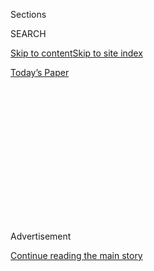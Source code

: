 <div id="app">

<div>

<div>

<div>

<div class="NYTAppHideMasthead css-1q2w90k e1suatyy0">

<div class="section css-ui9rw0 e1suatyy2">

<div class="css-eph4ug er09x8g0">

<div class="css-6n7j50">

</div>

<span class="css-1dv1kvn">Sections</span>

<div class="css-10488qs">

<span class="css-1dv1kvn">SEARCH</span>

</div>

[Skip to content](#site-content)[Skip to site
index](#site-index)

</div>

<div class="css-10698na e1huz5gh0">

</div>

</div>

<div id="masthead-bar-one" class="section hasLinks css-15hmgas e1csuq9d3">

<div class="css-uqyvli e1csuq9d0">

</div>

<div class="css-1uqjmks e1csuq9d1">

</div>

<div class="css-9e9ivx">

[](https://myaccount.nytimes3xbfgragh.onion/auth/login?response_type=cookie&client_id=vi)

</div>

<div class="css-1bvtpon e1csuq9d2">

[Today’s
Paper](https://www.nytimes3xbfgragh.onion/section/todayspaper)

</div>

</div>

</div>

</div>

<div data-aria-hidden="false">

<div id="site-content" data-role="main">

<div>

<div class="css-1aor85t" style="opacity:0.000000001;z-index:-1;visibility:hidden">

<div class="css-1hqnpie">

<div class="css-epjblv">

<span class="css-z6pdnw">FOOD; Regarding
Guerard</span>

</div>

<div class="css-k008qs">

<div class="css-1iwv8en">

<span class="css-18z7m18"></span>

<div>

<div>

</div>

</div>

</div>

<span class="css-1n6z4y">https://nyti.ms/29aWscV</span>

<div class="css-1705lsu">

<div class="css-4xjgmj">

<div class="css-4skfbu" data-role="toolbar" data-aria-label="Social Media Share buttons, Save button, and Comments Panel with current comment count" data-testid="share-tools">

  - 
  - 
  - 
  - 
    
    <div class="css-6n7j50">
    
    </div>

  - 

</div>

</div>

</div>

</div>

</div>

</div>

<div class="css-13pd83m">

</div>

<div id="top-wrapper" class="css-1sy8kpn">

<div id="top-slug" class="css-l9onyx">

Advertisement

</div>

[Continue reading the main
story](#after-top)

<div class="ad top-wrapper" style="text-align:center;height:100%;display:block;min-height:250px">

<div id="top" class="place-ad" data-position="top" data-size-key="top">

</div>

</div>

<div id="after-top">

</div>

</div>

<div id="sponsor-wrapper" class="css-1hyfx7x">

<div id="sponsor-slug" class="css-19vbshk">

Supported by

</div>

[Continue reading the main
story](#after-sponsor)

<div id="sponsor" class="ad sponsor-wrapper" style="text-align:center;height:100%;display:block">

</div>

<div id="after-sponsor">

</div>

</div>

FOOD

<div class="css-1vkm6nb ehdk2mb0">

# FOOD; Regarding Guerard

</div>

<div class="css-xt80pu e12qa4dv0">

<div class="css-18e8msd">

<div class="css-vp77d3 epjyd6m0">

<div class="css-1baulvz">

<span class="css-1baulvz" itemprop="author">By Molly O'Neill</span>

</div>

</div>

  - Feb. 9,
    1992

  - 
    
    <div class="css-4xjgmj">
    
    <div class="css-d8bdto" data-role="toolbar" data-aria-label="Social Media Share buttons, Save button, and Comments Panel with current comment count" data-testid="share-tools">
    
      - 
      - 
      - 
      - 
        
        <div class="css-6n7j50">
        
        </div>
    
      - 
    
    </div>
    
    </div>

</div>

</div>

<div class="section meteredContent css-1r7ky0e" name="articleBody" itemprop="articleBody">

<div class="css-j3uhc5">

<div class="css-1ve50l5">

<div class="css-1si6tjw">

<div class="css-p5jc4e">

![<span class="css-ach9cc e1z0qqy90" itemprop="copyrightHolder"><span class="css-1ly73wi e1tej78p0">Credit...</span><span><span>The
New York Times
Archives</span></span></span>](https://s1.graylady3jvrrxbe.onion/timesmachine/pages/1/1992/02/09/049792_360W.png?quality=75&auto=webp&disable=upscale)

</div>

<div class="css-1s1pakw">

<div class="css-udpjq9">

See the article in its original context from  
February 9, 1992, <span>Section 6,</span> Page
59<span class="css-iry6ay"></span>[Buy
Reprints](https://store.nytimes3xbfgragh.onion/collections/new-york-times-page-reprints?utm_source=nytimes&utm_medium=article-page&utm_campaign=reprints)

</div>

<div class="css-1nq039c">

[View on
timesmachine](http://timesmachine.nytimes3xbfgragh.onion/timesmachine/1992/02/09/049792.html)

</div>

<div class="css-1gus26i">

TimesMachine is an exclusive benefit for home delivery and digital
subscribers.

</div>

</div>

</div>

<div class="css-1mweozg">

<div class="css-14uxcda">

About the Archive

</div>

<div class="css-6hi8ev">

This is a digitized version of an article from The Times’s print
archive, before the start of online publication in 1996. To preserve
these articles as they originally appeared, The Times does not alter,
edit or update them.

</div>

<div class="css-6hi8ev">

Occasionally the digitization process introduces transcription errors or
other problems; we are continuing to work to improve these archived
versions.

</div>

</div>

</div>

</div>

<div class="css-1fanzo5 StoryBodyCompanionColumn">

<div class="css-53u6y8">

The name "Michel Guerard" is emblazoned in blue on his starched white
chef jacket, his checkered trousers are well creased. The three-star
French chef who invented cuisine minceur preens under his pleated toque.
He looks ready for more television cameras, or to pose for publicity
purposes once again in front of Eugenie-les-Bains, the luxurious country
inn and spa that he and his wife, Christine, run in the southwest of
France. For nearly two decades, he's been the guru of the international
slimming set -- by now his is practically a brand name. "Michel Guerard"
resonates with the French as immediately as "Lean Cuisine" does with the
Americans.

But as the chef called Guerard wraps his apron around his waist this
winter morning, he sighs. A gentle puff of belly presses against his
apron strings. It looks like a "magret," the plump breast of the moulard
duck that is raised and revered in his corner of France, straining
against butcher's twine. "Cooking is a dangerous business," Guerard says
as he walks into his kitchen.

After all these years, his repertoire is constantly expanding. But his
battle with girth remains the same.

Born in Vetheuil, a small town north of Paris, Guerard was 15 years old,
a "skinny, skinny, knob-kneed pastry apprentice," when he first
encountered the hazards of his trade. He moved deeper into the realm of
buttercreams and chocolate ganache when he became pastry chef at the
Hotel Crillon in Paris. Then he bounded into the rich world of savory
food, learning to saute and sauce and becoming, eventually, a chef's
chef, with his self-styled cuisine gourmande. The small bistro that he
opened in a Paris suburb in 1965 dished up the richest of the rich: a
heart-stopping pot-au-feu, a buttery broth of sea urchins and mussels, a
rabbit terrine studded with foie gras, pastries and more pastries.

</div>

</div>

<div class="css-1fanzo5 StoryBodyCompanionColumn">

<div class="css-53u6y8">

Ah, he sighs, with the wistfulness of one recalling a lost love, "such
days, such days." The more Michelin stars he gathered, he says, the more
he began looking like the roly-poly Michelin-tire man. When his
wife-to-be mentioned the symmetry, the chef cast himself from the Eden
of indulgence into "a long, punishing march through fields of grated
carrots." Two decades later, the memory of the traditional diet still
sends a shadow of pain over his impish face.

"The ritual of boiled meat and boiled beans," he moans weakly. The
sentence was too much. In "Michel Guerard's Cuisine Minceur" he wrote:
"No longer was I allowed to know the marvelous, profound resonance that
is produced when the eye, the nose and the palate join together in a
symphonic wave to savor a finely crafted dish."

Even now, "I still can't bear the thought," says the chef, who is 58
years old.

In 1972, Guerard closed his bistro in the north of France and migrated
to the southwest, where he opened a more luxurious dining room and inn.
There, in the era that bridged haute and nouvelle cuisines, he mounted
"an evasive action" against traditional diet regimes, creating a style
of cooking that courts every sense except that of deprivation.

The man is a shameless master of deception. He is not above using an
imitation-butter flavoring to send a memory of the real thing through
dishes that he de-creams. He doesn't feel that he's violating the
national culinary trust when he substitutes a mousse of wild mushrooms
for foie gras in his rabbit pate. These sleights of hand are now
instinctive, he says.

The steam is fogging his kitchen windows, and a surly wind whips wet,
brown leaves through the air outside. Michel Guerard sighs -- again. He
wants a rib-sticking, festive dinner as much as the next guy.
Speculatively, he weighs two bulbs of fennel in his hands. He whiffs the
duck broth that is barely simmering on the stove.

</div>

</div>

<div class="css-1fanzo5 StoryBodyCompanionColumn">

<div class="css-53u6y8">

Voila\! A soup, a fennel soup. He can replace heavy cream with chicken
broth and low-fat milk for flavor, use more vegetables for a fuller body
and garnish the soup with a vibrant red-pepper mousse for a contrasting
flavor and visual distraction.

And duck. It's possible to eat duck and stay slim, he says. The breast
meat must be carefully trimmed. The broth must be simmered, chilled and
de-fatted, then simmered again to thicken it for a sauce. A melange of
vegetables cut like one-carat gems will be diverting in the sauce. And
-- this is the best part, he giggles -- he will carve apples to look
like potatoes to accompany the dish. A pomme de terre pun: People
expecting a potato, getting an apple and forgiving it because the pomme
de terre look-alike has been poached in such an intriguing blend of
spices. "Parfait\!" He rubs his hands and checks his watch, as if to see
how long he has to wait before sitting down to this meal with his wife
and four friends.

"A grand simplicity, a lot of duplicity, a little joke, a perfect meal,"
he says. Let other spa chefs limit their imaginations as much as they
limit their fat. "I am still the best."

FENNEL SOUP (ADAPTED FROM MICHEL GUERARD) 1 onion, peeled, finely minced
2 small leeks, white parts only, carefully cleaned and finely minced 1
sprig fresh thyme 1/2 teaspoon salt 1/2 teaspoon freshly ground pepper 6
cups chicken broth, either fresh or low-sodium canned 3 bulbs fennel,
trimmed and finely chopped, tops reserved for garnish 2 tablespoons
low-fat milk 4 sprigs flat parsley leaves, rinsed and finely chopped
Red-pepper mousse (optional, see recipe).

1\. Heat a nonstick pot over low heat. Add the onion, leeks, thyme,
salt, pepper and 1/4 cup of the broth, cover the pan and cook over low
heat until the vegetables are soft, about 10 minutes. Add the fennel,
cover, and continue to cook until the fennel is tender, about 15
minutes. Add the remaining chicken stock and bring it to a boil. Cover,
lower the heat and simmer gently for 25 minutes.

2\. Puree the soup in a blender until smooth. Strain it through a
fine-mesh strainer. Return any of the puree that does not pass through
the sieve to the blender, puree again and re-strain, repeating until all
the soup has been used. The soup can be refrigerated at this point for
up to 3 days.

3\. Just before serving, slowly bring the soup to a simmer, remove from
the heat and whisk in the milk. Ladle into bowls. The soup can be
garnished simply with the reserved fennel tops and chopped parsley. For
a more festive -- and flavorful -- dish, add a dollop of red-pepper
mousse.

</div>

</div>

<div class="css-1fanzo5 StoryBodyCompanionColumn">

<div class="css-53u6y8">

Yield: Four servings. RED-PEPPER MOUSSE (ADAPTED FROM MICHEL GUERARD) 2
large, sweet red bell peppers 1/4 teaspoon salt 1/4 teaspoon freshly
ground pepper 1 tablespoon low-fat, plain yogurt 3 tablespoons skim-milk
ricotta cheese 2 1/2 teaspoons unflavored gelatin.

1\. Char the peppers over an open flame or under the broiler until the
skin blisters and turns black on all sides, about 5 minutes. Transfer
the peppers to a paper bag, close and set aside until the peppers are
tender, 15 to 20 minutes. Split each pepper lengthwise, lay it flat and
use a sharp knife to lift off the skin and remove the veins and seeds.
Do not rinse the peppers.

2\. Put the peppers, salt, pepper, yogurt and ricotta into a food
processor and process until smooth.

3\. In a small saucepan, heat 1/2 cup of the puree over low heat until
it is hot, but not boiling, and remove from the heat. Soften the gelatin
in 1 tablespoon of tepid water and stir into the warmed portion of the
puree. Continue stirring for 5 minutes, until the gelatin is completely
dissolved and the puree has cooled slightly, then stir in the remaining
unheated puree. Place in the food processor and process briefly to
combine well.

4\. Put the mousse into a clean bowl, cover and refrigerate for 2 to 3
hours until firm.

Yield: One and one-half cups. PAN-GRILLED DUCK WITH SPINACH AND POACHED
APPLES (APAPTED FROM MICHEL GUERARD) The duck and broth: 1 9-to-10-pound
moulard duck or 2 4 1/2-pound Long Island ducks (see note) 1/2 teaspoon
kosher salt 1/2 teaspoon freshly ground pepper 1 onion, peeled and
quartered 1 leek, white part only, carefully cleaned and cut into large
pieces 2 small carrots, peeled and chopped 1 teaspoon whole black
peppercorns 1 bouquet garni (1 bay leaf, 1 sprig fresh thyme, 2 sprigs
parsley, 1 small stalk celery with leaves -- all tied together with a
string) 6 mushrooms, trimmed, stems discarded The sauce: 1 quart duck
broth (see recipe) 1 small leek, white part only, carefully cleaned, or
1 small white onion, finely minced 1 small carrot, peeled, finely diced
1/4 cup finely diced sweet red pepper, seeded 1/4 cup finely diced
yellow pepper, seeded The garnish: 1 to 1 1/4 pounds spinach, leaves
only, rinsed well Spicy poached apples (see recipe).

1\. Preheat the oven to 450 degrees. Use a sharp knife to remove any
excess fat from the duck. Remove the neck, cut in half and place in a
shallow roasting pan. Remove the wings, being careful not to cut into
the breast. Place the wings in the roasting pan. Cut along one side of
the ridge of the breastbone, then scrape the knife against the side of
the breastbone, gently freeing one half of the breast from the cavity.
Repeat on the other side. Remove as much fat as possible from the meat
and discard the fat. Remove the loose, sinewy flap of meat from the
underside of both breast pieces. Set aside. Blend the salt and pepper
and rub the mixture into the skin side of the breasts. Cover and
refrigerate. Remove the duck legs and use the back of the knife to break
up the carcass. Add the carcass to the roasting pan and roast in the
oven along with the neck and wings for 20 to 25 minutes, turning
frequently until evenly browned.

2\. Put the browned duck parts, onion, leek, carrots, peppercorns and
bouquet garni -- and enough water to cover, about 6 quarts -- in a
stockpot over low heat. Bring to a boil and reduce the heat to a simmer.
Add the legs, the flaps of meat from the breast and the mushrooms, cover
partially and simmer for 4 hours to get about 2 1/2 to 3 quarts. Skim
any foam as it rises to the top.

</div>

</div>

<div class="css-1fanzo5 StoryBodyCompanionColumn">

<div class="css-53u6y8">

3\. Strain the broth and discard the solids. Strain again through a fine
sieve or a large strainer lined with cheesecloth. Cool and then
refrigerate overnight to chill completely. Skim and discard the fat.

4\. Prepare the spicy poached apples. They can be kept at room
temperature for up to 2 hours.

5\. An hour before serving, begin making the sauce. Put the duck broth
in a saucepan over medium heat and cook until it has reduced to 1 1/4
cups, about 35 minutes. (Freeze the remaining broth to make soup.) Add
the leek or onion and simmer for 5 minutes. Add the carrot, remove from
heat and set aside for 15 minutes.

6\. Heat a heavy skillet over medium-high heat until it is hot, but not
smoking. Lay the breasts skin side down, and cook until brown, about 4
to 5 minutes. Turn them over and cook until done, about 3 to 5 minutes,
depending on the thickness of the breasts. Pour out the fat as it
accumulates in the pan. Remove the breasts to a tray, cover loosely with
foil and allow to rest for at least 5 minutes and up to 15 minutes
before slicing.

7\. Five minutes before you are ready to serve the duck, return the
sauce to the heat and bring it to a simmer. Add the peppers and set
aside for 3 minutes.

8\. Steam the spinach until just wilted and drain well.

9\. Use a sharp knife to slice the duck breasts thinly. Lay out 4 warmed
plates. Place a mound of steamed spinach in the center of each plate and
fan the duck slices around the spinach. Spoon the sauce over the meat,
garnish with the spiced apples and serve.

Yield: Four servings.

Note: This recipe is best prepared with "magret," the breast of the
moulard duck, which, in the United States, is a cross between the
Muscovy and the Pekin, or Long Island, duck. About twice the size of
other duck breasts, magret is available through specialty butchers or by
mail order for about $3.50 a pound from D'Artagnan, Jersey City, N.J.,
(800) 327-8246. SPICY POACHED APPLES (ADAPTED FROM MICHEL GUERARD) 1/8
teaspoon each of ground cinnamon, ground cloves, ground nutmeg and
freshly ground pepper 1 quart apple cider 1/2 cup white wine 2 large
Granny Smith apples, peeled and cored, each cut into 8 pieces
lengthwise, each piece carved into a half moon.

1\. Mix the spices together.

2\. In a saucepan, combine the spices, apple cider and wine and bring to
a boil. Simmer gently for 5 minutes. Add the apples, take the pan off
the heat and set aside at room temperature for up to 2 hours before
serving with the duck.

Yield: Garnish for four servings.

</div>

</div>

</div>

<div>

</div>

<div>

</div>

<div>

</div>

<div>

<div id="bottom-wrapper" class="css-1ede5it">

<div id="bottom-slug" class="css-l9onyx">

Advertisement

</div>

[Continue reading the main
story](#after-bottom)

<div id="bottom" class="ad bottom-wrapper" style="text-align:center;height:100%;display:block;min-height:90px">

</div>

<div id="after-bottom">

</div>

</div>

</div>

</div>

</div>

## Site Index

<div>

</div>

## Site Information Navigation

  - [© <span>2020</span> <span>The New York Times
    Company</span>](https://help.nytimes3xbfgragh.onion/hc/en-us/articles/115014792127-Copyright-notice)

<!-- end list -->

  - [NYTCo](https://www.nytco.com/)
  - [Contact
    Us](https://help.nytimes3xbfgragh.onion/hc/en-us/articles/115015385887-Contact-Us)
  - [Work with us](https://www.nytco.com/careers/)
  - [Advertise](https://nytmediakit.com/)
  - [T Brand Studio](http://www.tbrandstudio.com/)
  - [Your Ad
    Choices](https://www.nytimes3xbfgragh.onion/privacy/cookie-policy#how-do-i-manage-trackers)
  - [Privacy](https://www.nytimes3xbfgragh.onion/privacy)
  - [Terms of
    Service](https://help.nytimes3xbfgragh.onion/hc/en-us/articles/115014893428-Terms-of-service)
  - [Terms of
    Sale](https://help.nytimes3xbfgragh.onion/hc/en-us/articles/115014893968-Terms-of-sale)
  - [Site
    Map](https://spiderbites.nytimes3xbfgragh.onion)
  - [Help](https://help.nytimes3xbfgragh.onion/hc/en-us)
  - [Subscriptions](https://www.nytimes3xbfgragh.onion/subscription?campaignId=37WXW)

</div>

</div>

</div>

</div>
